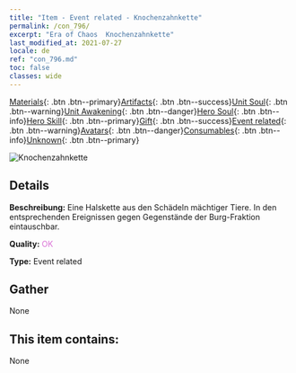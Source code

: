 ```yaml
---
title: "Item - Event related - Knochenzahnkette"
permalink: /con_796/
excerpt: "Era of Chaos  Knochenzahnkette"
last_modified_at: 2021-07-27
locale: de
ref: "con_796.md"
toc: false
classes: wide
---
```

 [Materials](/ItemsDE/){: .btn .btn--primary}[Artifacts](/ItemsDE/Artifacts/){: .btn .btn--success}[Unit Soul](/ItemsDE/UnitSoul/){: .btn .btn--warning}[Unit Awakening](/ItemsDE/UnitAwakening/){: .btn .btn--danger}[Hero Soul](/ItemsDE/HeroSoul/){: .btn .btn--info}[Hero Skill](/ItemsDE/HeroSkill/){: .btn .btn--primary}[Gift](/ItemsDE/Gift/){: .btn .btn--success}[Event related](/ItemsDE/Events/){: .btn .btn--warning}[Avatars](/ItemsDE/Avatars/){: .btn .btn--danger}[Consumables](/ItemsDE/Consumables/){: .btn .btn--info}[Unknown](/ItemsDE/Unknown/){: .btn .btn--primary}

 ![Knochenzahnkette](/images/t/i_3054.png)

## Details
 **Beschreibung:** Eine Halskette aus den Schädeln mächtiger Tiere. In den entsprechenden Ereignissen gegen Gegenstände der Burg-Fraktion eintauschbar.

 **Quality:** <span style="color: #DA70D6">OK</span>

 **Type:** Event related

## Gather

  None

## This item contains:

  None

